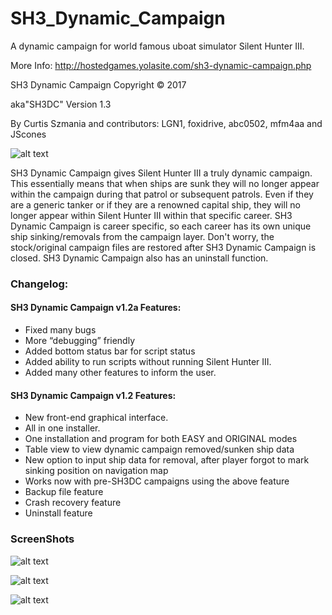 # SH3_Dynamic_Campaign
A dynamic campaign for world famous uboat simulator Silent Hunter III.

More Info: http://hostedgames.yolasite.com/sh3-dynamic-campaign.php

SH3 Dynamic Campaign Copyright © 2017

aka"SH3DC"
Version 1.3

By Curtis Szmania and contributors:
LGN1, foxidrive, abc0502, mfm4aa and JScones

![alt text](http://hostedgames.yolasite.com/resources/1b.jpg.opt860x656o0%2C0s860x656.jpg "SH3DC")

SH3 Dynamic Campaign gives Silent Hunter III a truly dynamic campaign. This essentially means that when ships are sunk they will no longer appear within the campaign during that patrol or subsequent patrols. Even if they are a generic tanker or if they are a renowned capital ship, they will no longer appear within Silent Hunter III within that specific career. SH3 Dynamic Campaign is career specific, so each career has its own unique ship sinking/removals from the campaign layer. Don't worry, the stock/original campaign files are restored after SH3 Dynamic Campaign is closed. SH3 Dynamic Campaign also has an uninstall function.



### Changelog:

#### SH3 Dynamic Campaign v1.2a Features:
*    Fixed many bugs
*    More “debugging” friendly
*    Added bottom status bar for script status
*    Added ability to run scripts without running Silent Hunter III.
*    Added many other features to inform the user.


#### SH3 Dynamic Campaign v1.2 Features:
*    New front-end graphical interface.
*    All in one installer.
*    One installation and program for both EASY and ORIGINAL modes
*    Table view to view dynamic campaign removed/sunken ship data
*    New option to input ship data for removal, after player forgot to mark sinking position on navigation map
*    Works now with pre-SH3DC campaigns using the above feature
*    Backup file feature
*    Crash recovery feature
*    Uninstall feature


### ScreenShots
![alt text](http://hostedgames.yolasite.com/resources/SH3DC.jpg.opt860x483o0%2C0s860x483.jpg "Gui")

![alt text](http://hostedgames.yolasite.com/resources/SH3DC7.jpg "Dialog box")

![alt text](http://hostedgames.yolasite.com/resources/SH3DC8.jpg "Sunken ship editor")

